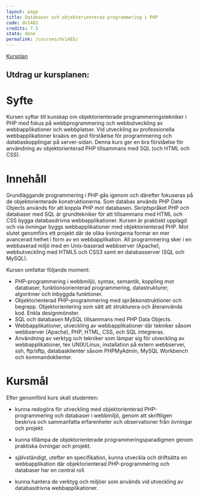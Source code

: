 ```yaml
---
layout: page
title: Databaser och objektorienterad programmering i PHP
code: dv1485
credits: 7.5
state: done
permalink: /courses/dv1485/
---
```


[Kursplan](/files/courseplan/dv1485.pdf)

Utdrag ur kursplanen:
---

Syfte
===
Kursen syftar till kunskap om objektorienterade
programmeringstekniker i PHP med fokus på
webbprogrammering och webbutveckling av
webbapplikationer och webbplatser.
Vid utveckling av professionella webbapplikationer
kraävs en god förståelse för programmering och
databaskopplingar på server-sidan. Denna kurs ger
en bra förståelse för användning av objektorienterad
PHP tillsammans med SQL (och HTML och CSS).

Innehåll
===
Grundläggande programmering i PHP gås igenom
och därefter fokuseras på de objektorienterade
konstruktionerna. Som databas används PHP Data
Objects används för att koppla PHP mot databasen.
Skriptspråket PHP och databaser med SQL är
grundtekniker för att tillsammans med HTML och
CSS bygga databasdrivna webbapplikationer.
Kursen är praktiskt upplagd och via övningar byggs
webbapplikationer med objektorienterad PHP. Mot
slutet genomförs ett projekt där de olika övningarna
formar en mer avancerad helhet i form av en
webbapplikation. All programmering sker i en
webbaserad miljö med en Unix-baserad webbserver
(Apache), webbutveckling med HTML5 och CSS3
samt en databasserver (SQL och MySQL).

Kursen omfattar följande moment:

- PHP-programmering i webbmiljö, syntax,
semantik, koppling mot databaser,
funktionsorienterad programmering,
datastrukturer, algoritmer och inbyggda funktioner.
- Objektorienterad PHP-programmering med
språkkonstruktioner och begrepp. Objektorientering
som sätt att strukturera och återanvända kod. Enkla
designmönster.
- SQL och databasen MySQL tillsammans med PHP
Data Objects.
- Webbapplikationer, utveckling av
webbapplikationer där tekniker såsom webbserver
(Apache), PHP, HTML, CSS, och SQL integreras.
- Användning av verktyg och tekniker som lämpar
sig för utveckling av webbapplikationer, tex
UNIX/Linux, installation på extern webbserver, ssh,
ftp/sftp, databasklienter såsom PHPMyAdmin,
MySQL Workbench och kommandoklienter.

Kursmål
===
Efter genomförd kurs skall studenten:
- kunna redogöra för utveckling med
objektorienterad PHP-programmering och
databaser i webbmiljö, genom att skriftligen
beskriva och sammanfatta erfarenheter och
observationer från övningar och projekt.

- kunna tillämpa de objektorienterade
programmeringsparadigmen genom praktiska
övningar och projekt.

- självständigt, utefter en specifikation, kunna
utveckla och driftsätta en webbapplikation där
objektorienterad PHP-programmering och
databaser har en central roll.

- kunna hantera de verktyg och miljöer som
används vid utveckling av databasdrivna
webbapplikationer.
